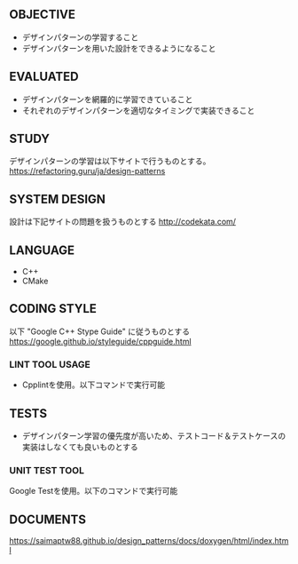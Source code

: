 ## OBJECTIVE
- デザインパターンの学習すること
- デザインパターンを用いた設計をできるようになること

## EVALUATED
- デザインパターンを網羅的に学習できていること
- それぞれのデザインパターンを適切なタイミングで実装できること

## STUDY
デザインパターンの学習は以下サイトで行うものとする。
https://refactoring.guru/ja/design-patterns

## SYSTEM DESIGN
設計は下記サイトの問題を扱うものとする
http://codekata.com/

## LANGUAGE
- C++
- CMake

## CODING STYLE
以下 "Google C++ Stype Guide" に従うものとする
https://google.github.io/styleguide/cppguide.html

### LINT TOOL USAGE
- Cpplintを使用。以下コマンドで実行可能

## TESTS
- デザインパターン学習の優先度が高いため、テストコード＆テストケースの実装はしなくても良いものとする

### UNIT TEST TOOL
Google Testを使用。以下のコマンドで実行可能

## DOCUMENTS
https://saimaptw88.github.io/design_patterns/docs/doxygen/html/index.html
